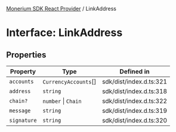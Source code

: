 [Monerium SDK React Provider](../README.md) / LinkAddress

# Interface: LinkAddress

## Properties

| Property    | Type                 | Defined in              |
| ----------- | -------------------- | ----------------------- |
| `accounts`  | `CurrencyAccounts`[] | sdk/dist/index.d.ts:321 |
| `address`   | `string`             | sdk/dist/index.d.ts:318 |
| `chain?`    | `number` \| `Chain`  | sdk/dist/index.d.ts:322 |
| `message`   | `string`             | sdk/dist/index.d.ts:319 |
| `signature` | `string`             | sdk/dist/index.d.ts:320 |
